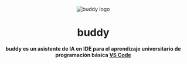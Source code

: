 <div align="center">
  <img src="media/buddy__logo.png" alt="buddy logo">
</div>

<h1 align="center">buddy</h1>

<div align="center">
  <strong>buddy es un asistente de IA en IDE para el aprendizaje universitario de programación básica <a href="https://marketplace.visualstudio.com/">VS Code</a></strong>
</div>